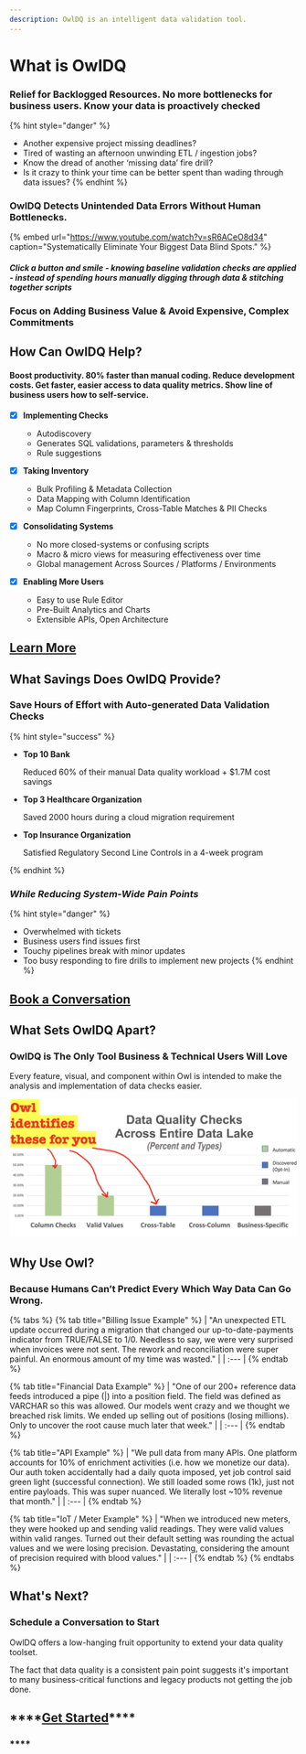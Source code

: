 ```yaml
---
description: OwlDQ is an intelligent data validation tool.
---
```


# What is OwlDQ

### Relief for Backlogged Resources. No more bottlenecks for business users. Know your data is proactively checked

{% hint style="danger" %}
* Another expensive project missing deadlines?
* Tired of wasting an afternoon unwinding ETL / ingestion jobs?
* Know the dread of another ‘missing data’ fire drill?
* Is it crazy to think your time can be better spent than wading through data issues?
{% endhint %}

### OwlDQ Detects Unintended Data Errors Without Human Bottlenecks.

{% embed url="https://www.youtube.com/watch?v=sR6ACeO8d34" caption="Systematically Eliminate Your Biggest Data Blind Spots." %}

#### _Click a button and smile - knowing baseline validation checks are applied - instead of spending hours manually digging through data & stitching together scripts_

### **Focus on Adding Business Value & Avoid Expensive, Complex Commitments**

## How Can OwlDQ Help?

#### **Boost productivity. 80% faster than manual coding. Reduce development costs. Get faster, easier access to data quality metrics. Show line of business users how to self-service.**

* [x] **Implementing Checks**

  * Autodiscovery
  * Generates SQL validations, parameters & thresholds
  * Rule suggestions 

* [x] **Taking Inventory** 

  * Bulk Profiling & Metadata Collection 
  * Data Mapping with Column Identification 
  * Map Column Fingerprints, Cross-Table Matches & PII Checks

* [x] **Consolidating Systems**

  * No more closed-systems or confusing scripts
  * Macro & micro views for measuring effectiveness over time
  * Global management Across Sources / Platforms / Environments 

* [x] **Enabling More Users**
  * Easy to use Rule Editor 
  * Pre-Built Analytics and Charts 
  * Extensible APIs, Open Architecture

## [**Learn More**](https://calendly.com/brian-556/owldq-session)

## What Savings Does OwlDQ Provide? 

### **Save Hours of Effort with Auto-generated Data Validation Checks**

{% hint style="success" %}
* **Top 10 Bank** 

  Reduced 60% of their manual Data quality workload + $1.7M cost savings 

* **Top 3 Healthcare Organization** 

  Saved 2000 hours during a cloud migration requirement

* **Top Insurance Organization** 

  Satisfied Regulatory Second Line Controls in a 4-week program 

 
{% endhint %}

### _**While Reducing System-Wide Pain Points**_

{% hint style="danger" %}
* Overwhelmed with tickets 
* Business users find issues first
* Touchy pipelines break with minor updates
* Too busy responding to fire drills to implement new projects
{% endhint %}

## [**Book a Conversation**](https://calendly.com/brian-556/owldq-session)

## What **S**ets OwlDQ Apart?

### **OwlDQ is The Only Tool Business & Technical Users Will Love** 

Every feature, visual, and component within Owl is intended to make the analysis and implementation of data checks easier.

![](.gitbook/assets/screenshot-2020-07-19-at-7.31.37-pm.png)

## Why Use Owl?

### Because Humans Can’t Predict Every Which Way Data Can Go Wrong.

{% tabs %}
{% tab title="Billing Issue Example" %}
| "An unexpected ETL update occurred during a migration that changed our up-to-date-payments indicator from TRUE/FALSE to 1/0. Needless to say, we were very surprised when invoices were not sent. The rework and reconciliation were super painful. An enormous amount of my time was wasted." |
| :--- |
{% endtab %}

{% tab title="Financial Data Example" %}
| "One of our 200+ reference data feeds introduced a pipe \(\|\) into a position field. The field was defined as VARCHAR so this was allowed. Our models went crazy and we thought we breached risk limits. We ended up selling out of positions \(losing millions\). Only to uncover the root cause much later that week." |
| :--- |
{% endtab %}

{% tab title="API Example" %}
| "We pull data from many APIs. One platform accounts for 10% of enrichment activities \(i.e. how we monetize our data\). Our auth token accidentally had a daily quota imposed, yet job control said green light \(successful connection\). We still loaded some rows \(1k\), just not entire payloads. This was super nuanced. We literally lost ~10% revenue that month." |
| :--- |
{% endtab %}

{% tab title="IoT / Meter Example" %}
| "When we introduced new meters, they were hooked up and sending valid readings. They were valid values within valid ranges. Turned out their default setting was rounding the actual values and we were losing precision. Devastating, considering the amount of precision required with blood values." |
| :--- |
{% endtab %}
{% endtabs %}

## What's Next?

### Schedule a Conversation to Start 

OwlDQ offers a low-hanging fruit opportunity to extend your data quality toolset.

The fact that data quality is a consistent pain point suggests it's important to many business-critical functions and legacy products not getting the job done.

## \*\*\*\*[**Get Started**](https://calendly.com/brian-556/owldq-session)\*\*\*\*

### \*\*\*\*

